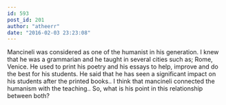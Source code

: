 ```yaml
---
id: 593
post_id: 201
author: "atheerr"
date: "2016-02-03 23:23:08"
---
```

Mancineli was considered as one of the humanist in his generation. I knew that he was a grammarian and he taught in several cities such as; Rome, Venice. He used to print his poetry and his essays to help, improve and do the best for his students. He said that he has seen a significant impact on his students after the printed books.. I think that mancineli connected the humanism with the teaching.. So, what is his point in this relationship between both?
